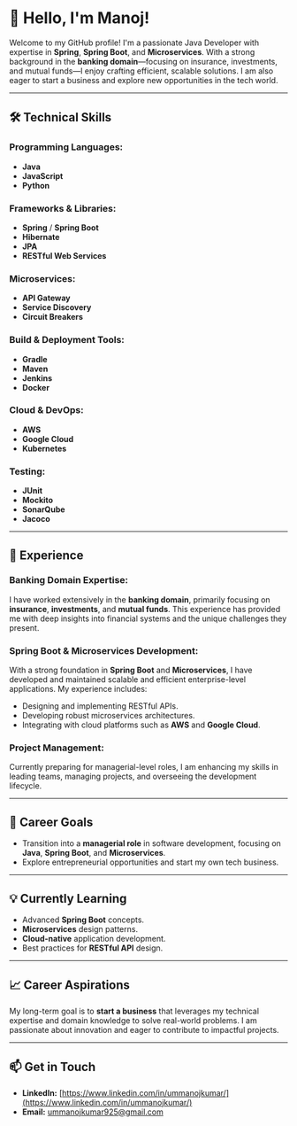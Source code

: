 # 👋 Hello, I'm Manoj!

Welcome to my GitHub profile! I'm a passionate Java Developer with expertise in **Spring**, **Spring Boot**, and **Microservices**. With a strong background in the **banking domain**—focusing on insurance, investments, and mutual funds—I enjoy crafting efficient, scalable solutions. I am also eager to start a business and explore new opportunities in the tech world.

---

## 🛠️ **Technical Skills**

### **Programming Languages:**
- **Java**
- **JavaScript**
- **Python**

### **Frameworks & Libraries:**
- **Spring** / **Spring Boot**
- **Hibernate**
- **JPA**
- **RESTful Web Services**

### **Microservices:**
- **API Gateway**
- **Service Discovery**
- **Circuit Breakers**

### **Build & Deployment Tools:**
- **Gradle**
- **Maven**
- **Jenkins**
- **Docker**

### **Cloud & DevOps:**
- **AWS**
- **Google Cloud**
- **Kubernetes**

### **Testing:**
- **JUnit**
- **Mockito**
- **SonarQube**
- **Jacoco**

---

## 💼 **Experience**

### **Banking Domain Expertise:**
I have worked extensively in the **banking domain**, primarily focusing on **insurance**, **investments**, and **mutual funds**. This experience has provided me with deep insights into financial systems and the unique challenges they present.

### **Spring Boot & Microservices Development:**
With a strong foundation in **Spring Boot** and **Microservices**, I have developed and maintained scalable and efficient enterprise-level applications. My experience includes:
- Designing and implementing RESTful APIs.
- Developing robust microservices architectures.
- Integrating with cloud platforms such as **AWS** and **Google Cloud**.

### **Project Management:**
Currently preparing for managerial-level roles, I am enhancing my skills in leading teams, managing projects, and overseeing the development lifecycle.

---

## 🚀 **Career Goals**

- Transition into a **managerial role** in software development, focusing on **Java**, **Spring Boot**, and **Microservices**.
- Explore entrepreneurial opportunities and start my own tech business.

---

## 💡 **Currently Learning**

- Advanced **Spring Boot** concepts.
- **Microservices** design patterns.
- **Cloud-native** application development.
- Best practices for **RESTful API** design.

---

## 📈 **Career Aspirations**

My long-term goal is to **start a business** that leverages my technical expertise and domain knowledge to solve real-world problems. I am passionate about innovation and eager to contribute to impactful projects.

---

## 📫 **Get in Touch**

- **LinkedIn:** [https://www.linkedin.com/in/ummanojkumar/](https://www.linkedin.com/in/ummanojkumar/)
- **Email:** [ummanojkumar925@gmail.com](mailto:ummanojkumar925@gamil.com)
